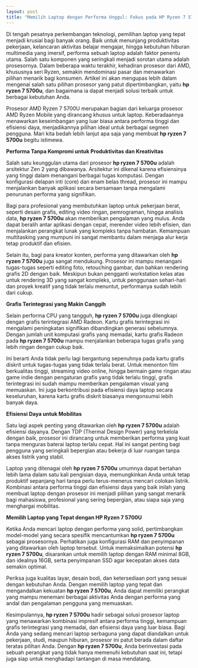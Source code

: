 ```yaml
---
layout: post
title: "Memilih Laptop dengan Performa Unggul: Fokus pada HP Ryzen 7 5700U"
---
```


Di tengah pesatnya perkembangan teknologi, pemilihan laptop yang tepat menjadi krusial bagi banyak orang. Baik untuk menunjang produktivitas pekerjaan, kelancaran aktivitas belajar mengajar, hingga kebutuhan hiburan multimedia yang imersif, performa sebuah laptop adalah faktor penentu utama. Salah satu komponen yang seringkali menjadi sorotan utama adalah prosesornya. Dalam beberapa waktu terakhir, kehadiran prosesor dari AMD, khususnya seri Ryzen, semakin mendominasi pasar dan menawarkan pilihan menarik bagi konsumen. Artikel ini akan mengupas lebih dalam mengenai salah satu pilihan prosesor yang patut dipertimbangkan, yaitu **hp ryzen 7 5700u**, dan bagaimana ia dapat menjadi solusi terbaik untuk berbagai kebutuhan Anda.

Prosesor AMD Ryzen 7 5700U merupakan bagian dari keluarga prosesor AMD Ryzen Mobile yang dirancang khusus untuk laptop. Keberadaannya menawarkan keseimbangan yang luar biasa antara performa tinggi dan efisiensi daya, menjadikannya pilihan ideal untuk berbagai segmen pengguna. Mari kita bedah lebih lanjut apa saja yang membuat **hp ryzen 7 5700u** begitu istimewa.

**Performa Tanpa Kompromi untuk Produktivitas dan Kreativitas**

Salah satu keunggulan utama dari prosesor **hp ryzen 7 5700u** adalah arsitektur Zen 2 yang dibawanya. Arsitektur ini dikenal karena efisiensinya yang tinggi dalam menangani berbagai tugas komputasi. Dengan konfigurasi delapan inti (core) dan enam belas thread, prosesor ini mampu menjalankan banyak aplikasi secara bersamaan tanpa mengalami penurunan performa yang signifikan.

Bagi para profesional yang membutuhkan laptop untuk pekerjaan berat, seperti desain grafis, editing video ringan, pemrograman, hingga analisis data, **hp ryzen 7 5700u** akan memberikan pengalaman yang mulus. Anda dapat beralih antar aplikasi dengan cepat, merender video lebih efisien, dan menjalankan perangkat lunak yang kompleks tanpa hambatan. Kemampuan multitasking yang mumpuni ini sangat membantu dalam menjaga alur kerja tetap produktif dan efisien.

Selain itu, bagi para kreator konten, performa yang ditawarkan oleh **hp ryzen 7 5700u** juga sangat mendukung. Prosesor ini mampu menangani tugas-tugas seperti editing foto, retouching gambar, dan bahkan rendering grafis 2D dengan baik. Meskipun bukan pengganti workstation kelas atas untuk rendering 3D yang sangat kompleks, untuk penggunaan sehari-hari dan proyek kreatif yang tidak terlalu menuntut, performanya sudah lebih dari cukup.

**Grafis Terintegrasi yang Makin Canggih**

Selain performa CPU yang tangguh, **hp ryzen 7 5700u** juga dilengkapi dengan grafis terintegrasi AMD Radeon. Kartu grafis terintegrasi ini mengalami peningkatan signifikan dibandingkan generasi sebelumnya. Dengan jumlah unit komputasi grafis yang memadai, kartu grafis Radeon pada **hp ryzen 7 5700u** mampu menjalankan beberapa tugas grafis yang lebih ringan dengan cukup baik.

Ini berarti Anda tidak perlu lagi bergantung sepenuhnya pada kartu grafis diskrit untuk tugas-tugas yang tidak terlalu berat. Untuk menonton film berkualitas tinggi, streaming video online, hingga bermain game ringan atau game indie dengan pengaturan grafis yang tidak terlalu tinggi, grafis terintegrasi ini sudah mampu memberikan pengalaman visual yang memuaskan. Ini juga berkontribusi pada efisiensi daya laptop secara keseluruhan, karena kartu grafis diskrit biasanya mengonsumsi lebih banyak daya.

**Efisiensi Daya untuk Mobilitas**

Satu lagi aspek penting yang ditawarkan oleh **hp ryzen 7 5700u** adalah efisiensi dayanya. Dengan TDP (Thermal Design Power) yang terkelola dengan baik, prosesor ini dirancang untuk memberikan performa yang kuat tanpa menguras baterai laptop terlalu cepat. Hal ini sangat penting bagi pengguna yang seringkali bepergian atau bekerja di luar ruangan tanpa akses listrik yang stabil.

Laptop yang ditenagai oleh **hp ryzen 7 5700u** umumnya dapat bertahan lebih lama dalam satu kali pengisian daya, memungkinkan Anda untuk tetap produktif sepanjang hari tanpa perlu terus-menerus mencari colokan listrik. Kombinasi antara performa tinggi dan efisiensi daya yang baik inilah yang membuat laptop dengan prosesor ini menjadi pilihan yang sangat menarik bagi mahasiswa, profesional yang sering bepergian, atau siapa saja yang menghargai mobilitas.

**Memilih Laptop yang Tepat dengan HP Ryzen 7 5700U**

Ketika Anda mencari laptop dengan performa yang solid, pertimbangkan model-model yang secara spesifik mencantumkan **hp ryzen 7 5700u** sebagai prosesornya. Perhatikan juga konfigurasi RAM dan penyimpanan yang ditawarkan oleh laptop tersebut. Untuk memaksimalkan potensi **hp ryzen 7 5700u**, disarankan untuk memilih laptop dengan RAM minimal 8GB, dan idealnya 16GB, serta penyimpanan SSD agar kecepatan akses data semakin optimal.

Periksa juga kualitas layar, desain bodi, dan ketersediaan port yang sesuai dengan kebutuhan Anda. Dengan memilih laptop yang tepat dan mengandalkan kekuatan **hp ryzen 7 5700u**, Anda dapat memiliki perangkat yang mampu menemani berbagai aktivitas Anda dengan performa yang andal dan pengalaman pengguna yang memuaskan.

Kesimpulannya, **hp ryzen 7 5700u** hadir sebagai solusi prosesor laptop yang menawarkan kombinasi impresif antara performa tinggi, kemampuan grafis terintegrasi yang memadai, dan efisiensi daya yang luar biasa. Bagi Anda yang sedang mencari laptop serbaguna yang dapat diandalkan untuk pekerjaan, studi, maupun hiburan, prosesor ini patut berada dalam daftar teratas pilihan Anda. Dengan **hp ryzen 7 5700u**, Anda berinvestasi pada sebuah perangkat yang tidak hanya memenuhi kebutuhan saat ini, tetapi juga siap untuk menghadapi tantangan di masa mendatang.
